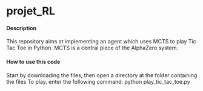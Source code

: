 # projet_RL
#### Description
This repository aims at implementing an agent which uses MCTS to play Tic Tac Toe in Python. MCTS is a central piece of 
the AlphaZero system.

#### How to use this code
Start by downloading the files, then open a directory at the folder containing the files
To play, enter the following command: 
python play_tic_tac_toe.py
